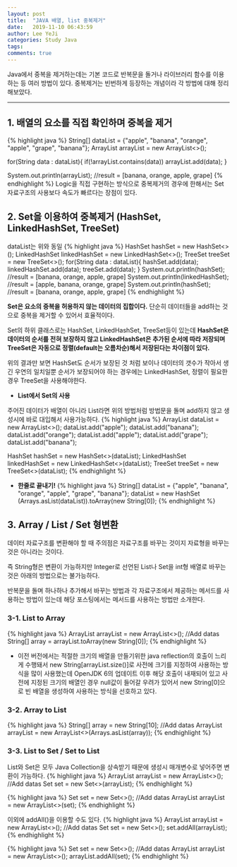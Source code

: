 ```yaml
---
layout: post
title:  "JAVA 배열, list 중복제거"
date:   2019-11-10 06:43:59
author: Lee YeJi
categories: Study Java
tags: 
comments: true
---
```

Java에서 중복을 제거하는데는 기본 코드로 반복문을 돌거나 라이브러리 함수를 이용하는 등 여러 방법이 있다. 중복제거는 빈번하게 등장하는 개념이라 각 방법에 대해 정리해보았다.
<hr>

## 1. 배열의 요소를 직접 확인하며 중복을 제거
{% highlight java %}
String[] dataList = {"apple", "banana", "orange", "apple", "grape", "banana"};
ArrayList<String> arrayList = new ArrayList<>();

for(String data : dataList){
    if(!arrayList.contains(data))
        arrayList.add(data);
}

System.out.println(arrayList); //result = [banana, orange, apple, grape]
{% endhighlight %}
Logic을 직접 구현하는 방식으로 중복제거의 경우에 한해서는 Set자료구조의 사용보다 속도가 빠르다는 장점이 있다.

## 2. Set을 이용하여 중복제거 (HashSet, LinkedHashSet, TreeSet)
dataList는 위와 동일
{% highlight java %}
HashSet<String> hashSet = new HashSet<>();
LinkedHashSet<String> linkedHashSet = new LinkedHashSet<>();
TreeSet<String> treeSet = new TreeSet<>();
for(String data : dataList){
    hashSet.add(data);
    linkedHashSet.add(data);
    treeSet.add(data);
}
System.out.println(hashSet); //result = [banana, orange, apple, grape]
System.out.println(linkedHashSet); //result = [apple, banana, orange, grape]
System.out.println(hashSet); //result = [banana, orange, apple, grape]
{% endhighlight %}

<b>Set은 요소의 중복을 허용하지 않는 데이터의 집합이다.</b> 단순히 데이터들을 add하는 것으로 중복을 제거할 수 있어서 효율적이다. 

Set의 하위 클래스로는 HashSet, LinkedHashSet, TreeSet등이 있는데 <b>HashSet은 데이터의 순서를 전혀 보장하지 않고 LinkedHashSet은 추가된 순서에 따라 저장되며 TreeSet은 자동으로 정렬(default는 오름차순)해서 저장된다는 차이점이 있다.</b> 

위의 결과만 보면 HashSet도 순서가 보장된 것 처럼 보이나 데이터의 갯수가 작아서 생긴 우연의 일치일뿐 순서가 보장되어야 하는 경우에는 LinkedHashSet, 정렬이 필요한경우 TreeSet을 사용해야한다.

- <b>List에서 Set의 사용</b>

주어진 데이터가 배열이 아니라 List라면 위의 방법처럼 방법문을 돌며 add하지 않고 생성시에 바로 대입해서 사용가능하다. 
{% highlight java %}
ArrayList<String> dataList = new ArrayList<>();
dataList.add("apple");
dataList.add("banana");
dataList.add("orange");
dataList.add("apple");
dataList.add("grape");
dataList.add("banana");

HashSet<String> hashSet = new HashSet<>(dataList);
LinkedHashSet<String> linkedHashSet = new LinkedHashSet<>(dataList);
TreeSet<String> treeSet = new TreeSet<>(dataList);
{% endhighlight %}

- <b>한줄로 끝내기!</b>
{% highlight java %}
String[] dataList = {"apple", "banana", "orange", "apple", "grape", "banana"};
dataList = new HashSet<String>
(Arrays.asList(dataList)).toArray(new String[0]);
{% endhighlight %}

## 3. Array / List / Set 형변환
데이터 자료구조를 변환해야 할 때 주의점은 자료구조를 바꾸는 것이지 자료형을 바꾸는것은 아니라는 것이다. 

즉 String형은 변환이 가능하지만 Integer로 선언된 List나 Set을 int형 배열로 바꾸는것은 아래의 방법으로는 불가능하다. 

반복문을 돌며 하나하나 추가해서 바꾸는 방법과 각 자료구조에서 제공하는 메서드를 사용하는 방법이 있는데 해당 포스팅에서는 메서드를 사용하는 방법만 소개한다.

### 3-1. List to Array
{% highlight java %}
ArrayList<String> arrayList = new ArrayList<>();
//Add datas
String[] array = arrayList.toArray(new String[0]);
{% endhighlight %}
- 이전 버전에서는 적절한 크기의 배열을 만들기위한 java reflection의 호출이 느리게 수행돼서 new String[arrayList.size()]로 사전에 크기를 지정하여 사용하는 방식을 많이 사용했는데 OpenJDK 6의 업데이트 이후 해당 호출이 내재되어 있고 사전에 지정된 크기의 배열인 경우 null값이 들어갈 우려가 있어서 new String[0]으로 빈 배열을 생성하여 사용하는 방식을 선호하고 있다.

### 3-2. Array to List
{% highlight java %}
String[] array = new String[10];
//Add datas
ArrayList<String> arrayList = new ArrayList<>(Arrays.asList(array));
{% endhighlight %}

### 3-3. List to Set / Set to List
List와 Set은 모두 Java Collection을 상속받기 때문에 생성시 매개변수로 넣어주면 변환이 가능하다.
{% highlight java %}
ArrayList<String> arrayList = new ArrayList<>();
//Add datas
Set<String> set = new Set<>(arrayList);
{% endhighlight %}

{% highlight java %}
Set<String> set = new Set<>();
//Add datas
ArrayList<String> arrayList = new ArrayList<>(set);
{% endhighlight %}

이외에 addAll()을 이용할 수도 있다.
{% highlight java %}
ArrayList<String> arrayList = new ArrayList<>();
//Add datas
Set<String> set = new Set<>();
set.addAll(arrayList);
{% endhighlight %}

{% highlight java %}
Set<String> set = new Set<>();
//Add datas
ArrayList<String> arrayList = new ArrayList<>();
arrayList.addAll(set);
{% endhighlight %}